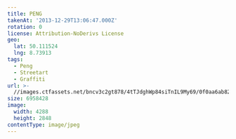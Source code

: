 ```yaml
---
title: PENG
takenAt: '2013-12-29T13:06:47.000Z'
rotation: 0
license: Attribution-NoDerivs License
geo:
  lat: 50.111524
  lng: 8.73913
tags:
  - Peng
  - Streetart
  - Graffiti
url: >-
  //images.ctfassets.net/bncv3c2gt878/4tTJdghWp84siTnIL9My69/0f0aa6ab82af46f3ec378706bb4cda60/peng_11625274183_o
size: 6958428
image:
  width: 4288
  height: 2848
contentType: image/jpeg
---
```


